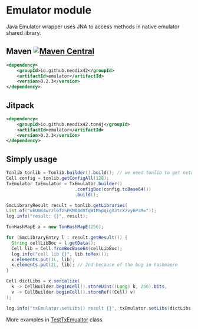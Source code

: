 # Emulator module

Java Emulator wrapper uses JNA to access methods in native emulator shared library.

## Maven [![Maven Central][maven-central-svg]][maven-central]

```xml
<dependency>
    <groupId>io.github.neodix42</groupId>
    <artifactId>emulator</artifactId>
    <version>0.2.3</version>
</dependency>
```

## Jitpack

```xml
<dependency>
    <groupId>io.github.neodix42.ton4j</groupId>
    <artifactId>emulator</artifactId>
    <version>0.2.3</version>
</dependency>
```

## Simply usage

```java
Tonlib tonlib = Tonlib.builder().build(); // we need tonlib to get network config
Cell config = tonlib.getConfigAll(128);
TxEmulator txEmulator = TxEmulator.builder()
                          .configBoc(config.toBase64())
                          .build();

SmcLibraryResult result = tonlib.getLibraries(
List.of("wkUmK4wrzl6fzSPKM04dVfqW1M5pqigX3tcXzvy6P3M="));
log.info("result: {}", result);

TonHashMapE x = new TonHashMapE(256);

for (SmcLibraryEntry l : result.getResult()) {
  String cellLibBoc = l.getData();
  Cell lib = Cell.fromBocBase64(cellLibBoc);
  log.info("cell lib {}", lib.toHex());
  x.elements.put(1L, lib);
  x.elements.put(2L, lib); // 2nd because of the bug in hashmap/e
}

Cell dictLibs = x.serialize(
  k -> CellBuilder.beginCell().storeUint((Long) k, 256).bits,
  v -> CellBuilder.beginCell().storeRef((Cell) v)
);

log.info("txEmulator.setLibs() result {}", txEmulator.setLibs(dictLibs.toBase64()));
```

More examples in [TestTxEmualtor](../emulator/src/test/java/org/ton/java/emulator/TestTxEmulator.java) class.


[maven-central-svg]: https://img.shields.io/maven-central/v/io.github.neodix42/tonlib

[maven-central]: https://mvnrepository.com/artifact/io.github.neodix42/tonlib

[ton-svg]: https://img.shields.io/badge/Based%20on-TON-blue

[ton]: https://ton.org
